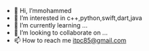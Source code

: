 - 👋 Hi, I’mmohammed
- 👀 I’m interested in c++,python,swift,dart,java
- 🌱 I’m currently learning ...
- 💞️ I’m looking to collaborate on ...
- 📫 How to reach me itpc85@gmail.com

<!---
iraqxcom/iraqxcom is a ✨ special ✨ repository because its `README.md` (this file) appears on your GitHub profile.
You can click the Preview link to take a look at your changes.
--->

